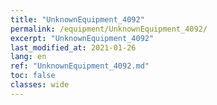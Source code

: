 ```yaml
---
title: "UnknownEquipment_4092"
permalink: /equipment/UnknownEquipment_4092/
excerpt: "UnknownEquipment_4092"
last_modified_at: 2021-01-26
lang: en
ref: "UnknownEquipment_4092.md"
toc: false
classes: wide
---
```


